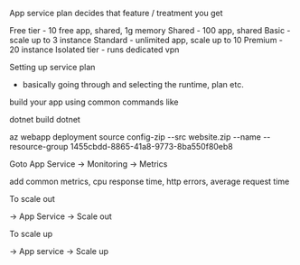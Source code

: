 
App service plan decides that feature / treatment you get 

Free tier -  10 free app, shared, 1g memory
Shared - 100 app, shared
Basic - scale up to 3 instance
Standard - unlimited app, scale up to 10
Premium - 20 instance 
Isolated tier - runs dedicated vpn 


Setting up service plan
- basically going through and selecting the runtime, 
plan etc. 


build your app using common commands like 

dotnet build 
dotnet 


az webapp deployment source config-zip --src website.zip --name <your-webapp-name> --resource-group 1455cbdd-8865-41a8-9773-8ba550f80eb8



Goto App Service -> Monitoring -> Metrics 

add common metrics, cpu response time, http errors, average request time 



To scale out 

-> App Service -> Scale out 

To scale up 

-> App service -> Scale up 


